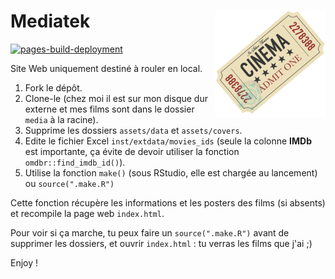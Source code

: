 # Mediatek <img src="assets/logos/logo1.png" height="170" align="right"/>

[![pages-build-deployment](https://github.com/ahasverus/mediatek/actions/workflows/pages/pages-build-deployment/badge.svg)](https://github.com/ahasverus/mediatek/actions/workflows/pages/pages-build-deployment)

Site Web uniquement destiné à rouler en local.

1. Fork le dépôt.
2. Clone-le (chez moi il est sur mon disque dur externe et mes films sont dans le dossier `media` à la racine).
3. Supprime les dossiers `assets/data` et `assets/covers`.
4. Edite le fichier Excel `inst/extdata/movies_ids` (seule la colonne **IMDb** est importante, ça évite de devoir utiliser la fonction `omdbr::find_imdb_id()`).
5. Utilise la fonction `make()` (sous RStudio, elle est chargée au lancement) ou `source(".make.R")`

Cette fonction récupère les informations et les posters des films (si absents) et recompile la page web `index.html`.

Pour voir si ça marche, tu peux faire un `source(".make.R")` avant de supprimer les dossiers, et ouvrir `index.html` : tu verras les films que j'ai ;)

Enjoy !
